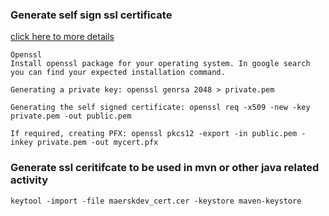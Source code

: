 ### Generate self sign ssl certificate

[click here to more details ](https://github.com/Azure/azure-xplat-cli/wiki/Getting-Self-Signed-SSL-Certificates-(.pem-and-.pfx))

```
Openssl
Install openssl package for your operating system. In google search you can find your expected installation command.

Generating a private key: openssl genrsa 2048 > private.pem

Generating the self signed certificate: openssl req -x509 -new -key private.pem -out public.pem

If required, creating PFX: openssl pkcs12 -export -in public.pem -inkey private.pem -out mycert.pfx
```

### Generate ssl ceritifcate to be used in mvn or other java related activity

```
keytool -import -file maerskdev_cert.cer -keystore maven-keystore
```
